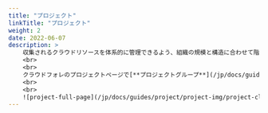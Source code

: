 ```yaml
---
title: "プロジェクト"
linkTitle: "プロジェクト"
weight: 2
date: 2022-06-07
description: >
    収集されるクラウドリソースを体系的に管理できるよう、組織の規模と構造に合わせて階層構造を設計して管理してください。
    <br>
    <br>
    クラウドフォレのプロジェクトページで[**プロジェクトグループ**](/jp/docs/guides/project/project-group)と[**プロジェクト**](/jp/docs/guides/project/project)を作成すると、[**メンバー**](/jp/docs/guides/project/member)を招待できます。
    <br>
    <br>
    ![project-full-page](/jp/docs/guides/project/project-img/project-click-all-project.png)
---
```

